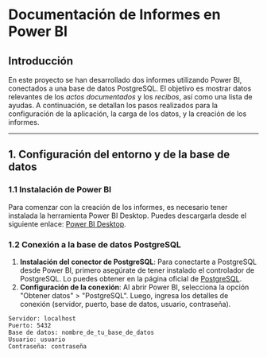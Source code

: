 # Documentación de Informes en Power BI

## Introducción
En este proyecto se han desarrollado dos informes utilizando Power BI, conectados a una base de datos PostgreSQL. El objetivo es mostrar datos relevantes de los *actos documentados* y los *recibos*, así como una lista de ayudas. A continuación, se detallan los pasos realizados para la configuración de la aplicación, la carga de los datos, y la creación de los informes.

---

## 1. Configuración del entorno y de la base de datos

### 1.1 Instalación de Power BI
Para comenzar con la creación de los informes, es necesario tener instalada la herramienta Power BI Desktop. Puedes descargarla desde el siguiente enlace: [Power BI Desktop](https://powerbi.microsoft.com/es-es/downloads/).

### 1.2 Conexión a la base de datos PostgreSQL
1. **Instalación del conector de PostgreSQL**: Para conectarte a PostgreSQL desde Power BI, primero asegúrate de tener instalado el controlador de PostgreSQL. Lo puedes obtener en la página oficial de [PostgreSQL](https://www.postgresql.org/download/).
2. **Configuración de la conexión**: Al abrir Power BI, selecciona la opción "Obtener datos" > "PostgreSQL". Luego, ingresa los detalles de conexión (servidor, puerto, base de datos, usuario, contraseña).

```plaintext
Servidor: localhost
Puerto: 5432
Base de datos: nombre_de_tu_base_de_datos
Usuario: usuario
Contraseña: contraseña
```